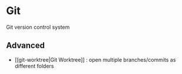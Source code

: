# Git 

Git version control system

## Advanced

- [[git-worktree|Git Worktree]] : open multiple branches/commits as different folders
